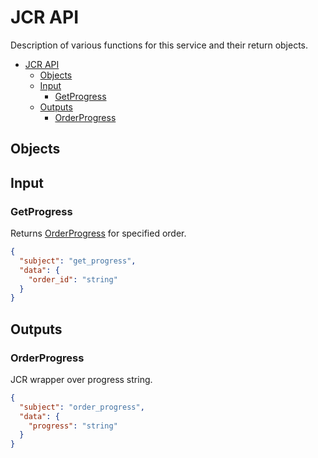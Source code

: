 # JCR API

Description of various functions for this service and their return objects.

- [JCR API](#jcr-api)
  - [Objects](#objects)
  - [Input](#input)
    - [GetProgress](#getprogress)
  - [Outputs](#outputs)
    - [OrderProgress](#orderprogress)

## Objects

## Input

### GetProgress

Returns [OrderProgress](#orderprogress) for specified order.

```json
{
  "subject": "get_progress",
  "data": {
    "order_id": "string"
  }
}
```

## Outputs

### OrderProgress

JCR wrapper over progress string.

```json
{
  "subject": "order_progress",
  "data": {
    "progress": "string"
  }
}
```
